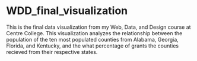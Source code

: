 # WDD_final_visualization
This is the final data visualization from my Web, Data, and Design course at Centre College. This visualization analyzes the relationship between the population of the ten most populated counties from Alabama, Georgia, Florida, and Kentucky, and the what percentage of grants the counties recieved from their respective states. 
